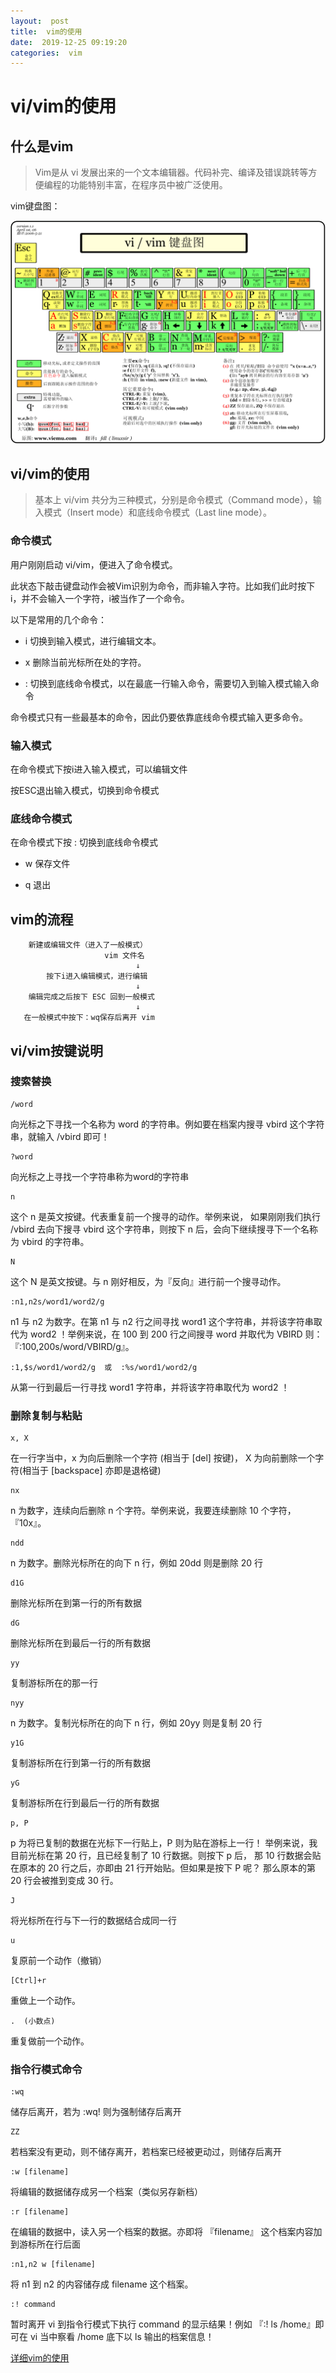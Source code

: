 ```yaml
---
layout:  post
title:  vim的使用 
date:  2019-12-25 09:19:20
categories:  vim
---
```



# vi/vim的使用


## 什么是vim

>Vim是从 vi 发展出来的一个文本编辑器。代码补完、编译及错误跳转等方便编程的功能特别丰富，在程序员中被广泛使用。

vim键盘图：

![vim](/assets/vim/vim.gif)


## vi/vim的使用

>基本上 vi/vim 共分为三种模式，分别是命令模式（Command mode），输入模式（Insert mode）和底线命令模式（Last line mode）。


### 命令模式

用户刚刚启动 vi/vim，便进入了命令模式。

此状态下敲击键盘动作会被Vim识别为命令，而非输入字符。比如我们此时按下i，并不会输入一个字符，i被当作了一个命令。

以下是常用的几个命令：

+ i 切换到输入模式，进行编辑文本。

+ x 删除当前光标所在处的字符。

+ : 切换到底线命令模式，以在最底一行输入命令，需要切入到输入模式输入命令

命令模式只有一些最基本的命令，因此仍要依靠底线命令模式输入更多命令。


### 输入模式

在命令模式下按i进入输入模式，可以编辑文件

按ESC退出输入模式，切换到命令模式


### 底线命令模式

在命令模式下按 : 切换到底线命令模式

+ w 保存文件

+ q 退出


## vim的流程

        新建或编辑文件（进入了一般模式）
                         vim 文件名
                                ↓
            按下i进入编辑模式，进行编辑
                                ↓
        编辑完成之后按下 ESC 回到一般模式
                                ↓
       在一般模式中按下：wq保存后离开 vim


## vi/vim按键说明


### 搜索替换


	/word  	
		
向光标之下寻找一个名称为 word 的字符串。例如要在档案内搜寻 vbird 这个字符串，就输入 /vbird 即可！ 



	?word
	
向光标之上寻找一个字符串称为word的字符串



	n
	
这个 n 是英文按键。代表重复前一个搜寻的动作。举例来说， 如果刚刚我们执行 /vbird 去向下搜寻 vbird 这个字符串，则按下 n 后，会向下继续搜寻下一个名称为 vbird 的字符串。



	N
	
这个 N 是英文按键。与 n 刚好相反，为『反向』进行前一个搜寻动作。



	:n1,n2s/word1/word2/g
	
n1 与 n2 为数字。在第 n1 与 n2 行之间寻找 word1 这个字符串，并将该字符串取代为 word2 ！举例来说，在 100 到 200 行之间搜寻 word 并取代为 VBIRD 则：『:100,200s/word/VBIRD/g』。



	:1,$s/word1/word2/g  或  :%s/word1/word2/g

从第一行到最后一行寻找 word1 字符串，并将该字符串取代为 word2 ！


### 删除复制与粘贴

	x, X
	
在一行字当中，x 为向后删除一个字符 (相当于 [del] 按键)， X 为向前删除一个字符(相当于 [backspace] 亦即是退格键)



	nx
	
n 为数字，连续向后删除 n 个字符。举例来说，我要连续删除 10 个字符， 『10x』。



	ndd
	
n 为数字。删除光标所在的向下 n 行，例如 20dd 则是删除 20 行



	d1G
	
删除光标所在到第一行的所有数据



	dG
	
删除光标所在到最后一行的所有数据



	yy
	
复制游标所在的那一行



	nyy
	
n 为数字。复制光标所在的向下 n 行，例如 20yy 则是复制 20 行



	y1G
	
复制游标所在行到第一行的所有数据



	yG
	
复制游标所在行到最后一行的所有数据



	p, P
	
p 为将已复制的数据在光标下一行贴上，P 则为贴在游标上一行！ 举例来说，我目前光标在第 20 行，且已经复制了 10 行数据。则按下 p 后， 那 10 行数据会贴在原本的 20 行之后，亦即由 21 行开始贴。但如果是按下 P 呢？ 那么原本的第 20 行会被推到变成 30 行。



	J
	
将光标所在行与下一行的数据结合成同一行



	u
	
复原前一个动作（撤销）



	[Ctrl]+r
	
重做上一个动作。



	.  (小数点)
	
重复做前一个动作。


### 指令行模式命令

	:wq
	
储存后离开，若为 :wq! 则为强制储存后离开
	
	
	
	ZZ
	
若档案没有更动，则不储存离开，若档案已经被更动过，则储存后离开



	:w [filename]
	
将编辑的数据储存成另一个档案（类似另存新档）



	:r [filename]
	
在编辑的数据中，读入另一个档案的数据。亦即将 『filename』 这个档案内容加到游标所在行后面



	:n1,n2 w [filename]
	
将 n1 到 n2 的内容储存成 filename 这个档案。



	:! command
	
暂时离开 vi 到指令行模式下执行 command 的显示结果！例如
『:! ls /home』即可在 vi 当中察看 /home 底下以 ls 输出的档案信息！












[详细vim的使用](https://www.runoob.com/linux/linux-vim.html)
